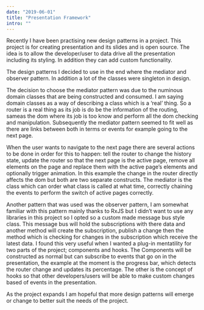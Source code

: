 ```yaml
---
date: "2019-06-01"
title: "Presentation Framework"
intro: ""
---
```


Recently I have been practising new design patterns in a project. This project is for creating presentation and its slides and is open source. The idea is to allow the developer/user to data drive all the presentation including its styling. In addition they can add custom functionality.

The design patterns I decided to use in the end where the mediator and observer pattern. In addition a lot of the classes were singleton in design. 

The decision to choose the mediator pattern was due to the numinous domain classes that are being constructed and consumed. I am saying domain classes as a way of describing a class which is a ‘real’ thing. So a router is a real thing as its job is do be the information of the routing, sameas the dom where its job is too know and perform all the dom checking and manipulation. Subsequently the mediator pattern seemed to fit well as there are links between both in terms or events for example going to the next page.

When the user wants to navigate to the next page there are several actions to be done in order for this to happen: tell the router to change the history state, update the router so that the next page is the active page, remove all elements on the page and replace them with the active page’s elements and optionally trigger animation. In this example the change in the router directly affects the dom but both are two separate constructs. The mediator is the class which can order what class is called at what time, correctly chaining the events to perform the switch of active pages correctly.

Another pattern that was used was the observer pattern, I am somewhat familiar with this pattern mainly thanks to RxJS but I didn’t want to use any libraries in this project so I opted so a custom made message bus style class. This message bus will hold the subscriptions with there data and another method will create the subscription, publish a change then the method which is checking for changes in the subscription which receive the latest data. I found this very useful when I wanted a plug-in mentatility for two parts of the project; components and hooks. The Components will be constructed as normal but can subscribe to events that go on in the presentation, the example at the moment is the progress bar, which detects the router change and updates its percentage. The other is the concept of hooks so that other developers/users will be able to make custom changes based of events in the presentation.

As the project expands I am hopeful that more design patterns will emerge or change to better suit the needs of the project.
